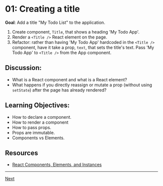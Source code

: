 # 01: Creating a title

**Goal**: Add a title "My Todo List" to the application.

1. Create component, `Title`, that shows a heading 'My Todo App'.
2. Render a `<Title />` React element on the page.
3. Refactor: rather than having 'My Todo App' hardcoded in the `<Title />` component, have it take a prop, `text`, that sets the title's text. Pass 'My Todo App' to `<Title />` from the App component.

## Discussion:
- What is a React component and what is a React element?
- What happens if you directly reassign or mutate a prop (without using `setState`) after the page has already rendered?

## Learning Objectives:
- How to declare a component.
- How to render a component
- How to pass props.
- Props are immutable.
- Components vs Elements.

## Resources
- [React Components, Elements, and Instances](https://reactjs.org/blog/2015/12/18/react-components-elements-and-instances.html)

---
[Next](./02.md)
